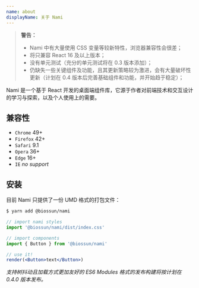 ```yaml
---
name: about
displayName: 关于 Nami
---
```


> **警告：**
>
> -   Nami 中有大量使用 CSS 变量等较新特性，浏览器兼容性会很差；
> -   将只兼容 React 16 及以上版本；
> -   没有单元测试（充分的单元测试将在 0.3 版本添加）；
> -   仍缺失一些关键组件及功能，且其更新策略较为激进，会有大量破坏性更新（计划在 0.4 版本后完善基础组件和功能，并开始趋于稳定）；

Nami 是一个基于 React 开发的桌面端组件库，它源于作者对前端技术和交互设计的学习与探索，以及个人使用上的需要。

## 兼容性

-   `Chrome` 49+
-   `Firefox` 42+
-   `Safari` 9.1
-   `Opera` 36+
-   `Edge` 16+
-   `IE` _no support_

## 安装

目前 Nami 只提供了一份 UMD 格式的打包文件：

```bash
$ yarn add @biossun/nami
```

```jsx
// import nami styles
import '@biossun/nami/dist/index.css'

// import components
import { Button } from '@biossun/nami'

// use it!
render(<Button>text</Button>)
```

_支持树抖动且加载方式更加友好的 ES6 Modules 格式的发布构建将按计划在 0.4.0 版本发布。_
